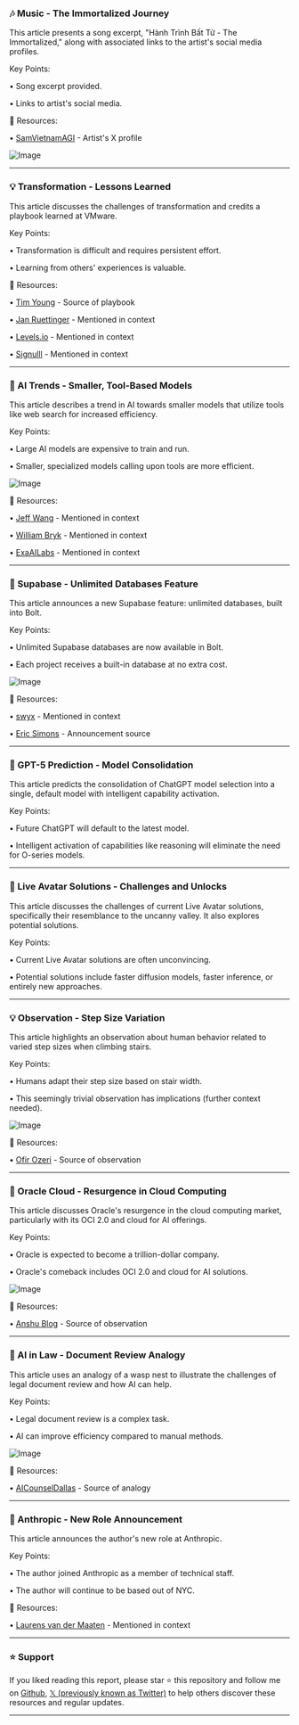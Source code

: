 ### 🎶 Music - The Immortalized Journey

This article presents a song excerpt, "Hành Trình Bất Tử - The Immortalized," along with associated links to the artist's social media profiles.

Key Points:

• Song excerpt provided.


• Links to artist's social media.



🔗 Resources:

• [SamVietnamAGI](https://x.com/SamVietnamAGI) - Artist's X profile

![Image](https://pbs.twimg.com/media/GxuBLbqaEAA5Vj2?format=jpg&name=small)


---
### 💡 Transformation - Lessons Learned

This article discusses the challenges of transformation and credits a playbook learned at VMware.

Key Points:

• Transformation is difficult and requires persistent effort.

• Learning from others' experiences is valuable.


🔗 Resources:

• [Tim Young](https://x.com/timyoung) -  Source of playbook

• [Jan Ruettinger](https://x.com/jan_ruettinger) - Mentioned in context

• [Levels.io](https://x.com/levelsio) - Mentioned in context

• [Signulll](https://x.com/signulll) - Mentioned in context


---
### 🤖 AI Trends - Smaller, Tool-Based Models

This article describes a trend in AI towards smaller models that utilize tools like web search for increased efficiency.

Key Points:

• Large AI models are expensive to train and run.

• Smaller, specialized models calling upon tools are more efficient.


![Image](https://pbs.twimg.com/media/GxrsINrawAACVAa?format=jpg&name=small)

🔗 Resources:

• [Jeff Wang](https://x.com/wangzjeff) - Mentioned in context

• [William Bryk](https://x.com/WilliamBryk) - Mentioned in context

• [ExaAILabs](https://x.com/ExaAILabs) - Mentioned in context


---
### 🚀 Supabase - Unlimited Databases Feature

This article announces a new Supabase feature: unlimited databases, built into Bolt.

Key Points:

• Unlimited Supabase databases are now available in Bolt.

• Each project receives a built-in database at no extra cost.


![Image](https://pbs.twimg.com/media/GxtUsEMbsAA99Pq?format=jpg&name=small)

🔗 Resources:

• [swyx](https://x.com/swyx) - Mentioned in context

• [Eric Simons](https://x.com/EricSimons) -  Announcement source


---
### 🤖 GPT-5 Prediction - Model Consolidation

This article predicts the consolidation of ChatGPT model selection into a single, default model with intelligent capability activation.

Key Points:

• Future ChatGPT will default to the latest model.

• Intelligent activation of capabilities like reasoning will eliminate the need for O-series models.



---
### 🤖 Live Avatar Solutions - Challenges and Unlocks

This article discusses the challenges of current Live Avatar solutions, specifically their resemblance to the uncanny valley.  It also explores potential solutions.

Key Points:

• Current Live Avatar solutions are often unconvincing.

• Potential solutions include faster diffusion models, faster inference, or entirely new approaches.



---
### 💡 Observation - Step Size Variation

This article highlights an observation about human behavior related to varied step sizes when climbing stairs.

Key Points:

• Humans adapt their step size based on stair width.

• This seemingly trivial observation has implications (further context needed).



![Image](https://pbs.twimg.com/amplify_video_thumb/1953218960859553792/img/T1msRX1w3GBSz8H0.jpg)

🔗 Resources:

• [Ofir Ozeri](https://x.com/OfirOzeri) - Source of observation


---
### 🚀 Oracle Cloud - Resurgence in Cloud Computing

This article discusses Oracle's resurgence in the cloud computing market, particularly with its OCI 2.0 and cloud for AI offerings.

Key Points:

• Oracle is expected to become a trillion-dollar company.

• Oracle's comeback includes OCI 2.0 and cloud for AI solutions.


![Image](https://pbs.twimg.com/media/GxtL_dxagAA30q5?format=jpg&name=small)

🔗 Resources:

• [Anshu Blog](https://x.com/anshublog) - Source of observation


---
### 🤖 AI in Law -  Document Review Analogy

This article uses an analogy of a wasp nest to illustrate the challenges of legal document review and how AI can help.

Key Points:

• Legal document review is a complex task.

• AI can improve efficiency compared to manual methods.



![Image](https://pbs.twimg.com/amplify_video_thumb/1953141404143624192/img/h1fQPoIckKRRfnbv.jpg)

🔗 Resources:

• [AICounselDallas](https://x.com/AICounselDallas) - Source of analogy


---
### 🤖 Anthropic - New Role Announcement

This article announces the author's new role at Anthropic.

Key Points:

• The author joined Anthropic as a member of technical staff.

• The author will continue to be based out of NYC.



🔗 Resources:

• [Laurens van der Maaten](https://x.com/lvdmaaten) - Mentioned in context


---

### ⭐️ Support

If you liked reading this report, please star ⭐️ this repository and follow me on [Github](https://github.com/Drix10), [𝕏 (previously known as Twitter)](https://x.com/DRIX_10_) to help others discover these resources and regular updates.

---